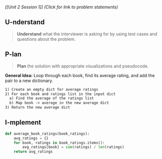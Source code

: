 *[[Unit 2 Session 1]] (Click for link to problem statements)*

## U-nderstand
 
> **Understand** what the interviewer is asking for by using test cases and questions about the problem.

## P-lan

> **Plan** the solution with appropriate visualizations and pseudocode.

**General Idea:** Loop through each book, find its average rating, and add the pair to a new dictionary.

```markdown
1) Create an empty dict for average ratings
2) For each book and ratings list in the input dict
  a) Find the average of the ratings list
  b) Map book -> average in the new average dict
3) Return the new average dict
```

## I-mplement

```python
def average_book_ratings(book_ratings):
    avg_ratings = {}
    for book, ratings in book_ratings.items():
        avg_ratings[book] = sum(ratings) / len(ratings)
    return avg_ratings
``` 